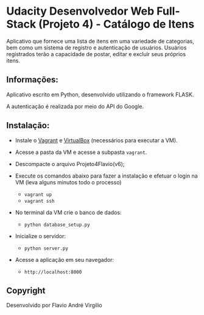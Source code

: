 # Udacity Desenvolvedor Web Full-Stack (Projeto 4) - Catálogo de Itens

Aplicativo que fornece uma lista de itens em uma variedade de categorias, bem como um sistema de registro e autenticação de usuários. Usuários registrados terão a capacidade de postar, editar e excluir seus próprios itens.


## Informações:

Aplicativo escrito em Python, desenvolvido utilizando o framework FLASK.

A autenticação é realizada por meio do API do Google.


## Instalação:

* Instale o [Vagrant](https://www.vagrantup.com/) e [VirtualBox](https://www.virtualbox.org/wiki/Downloads) (necessários para executar a VM). 

* Acesse a pasta da VM e acesse a subpasta `vagrant`.

* Descompacte o arquivo Projeto4Flavio(v6);

* Execute os comandos abaixo para fazer a instalação e efetuar o login na VM (leva alguns minutos todo o processo)
    - `vagrant up`
    - `vagrant ssh`

* No terminal da VM crie o banco de dados:
    - `python database_setup.py`

* Inicialize o servidor:
    - `python server.py`

* Acesse a aplicação em seu navegador:
    - `http://localhost:8000`



## Copyright

Desenvolvido por Flavio André Virgilio
